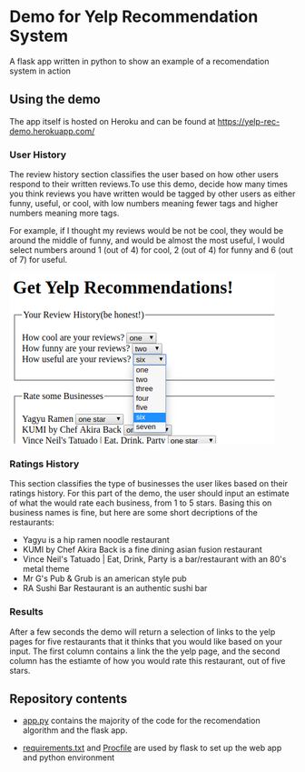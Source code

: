 # Demo for Yelp Recommendation System

A flask app written in python to show an example of a recomendation system in action

## Using the demo
The app itself is hosted on Heroku and can be found at https://yelp-rec-demo.herokuapp.com/

### User History
The review history section classifies the user based on how other users respond to their written reviews.To use this demo, decide how many times you think reviews you have written would be tagged by other users as either funny, useful, or cool, with low numbers meaning fewer tags and higher numbers meaning more tags.

For example, if I thought my reviews would be not be cool, they would be around the middle of funny, and would be almost the most useful, I would select numbers around 1 (out of 4) for cool, 2 (out of 4) for funny and 6 (out of 7) for useful.

![User History Example](review_history.png)

### Ratings History
This section classifies the type of businesses the user likes based on their ratings history. For this part of the demo, the user should input an estimate of what the would rate each business, from 1 to 5 stars. Basing this on business names is fine, but here are some short decriptions of the restaurants:

+ Yagyu is a hip ramen noodle restaurant
+ KUMI by Chef Akira Back is a fine dining asian fusion restaurant
+ Vince Neil's Tatuado | Eat, Drink, Party is a bar/restaurant with an 80's metal theme
+ Mr G's Pub & Grub is an american style pub
+ RA Sushi Bar Restaurant is an authentic sushi bar

### Results
After a few seconds the demo will return a selection of links to the yelp pages for five restaurants that it thinks that you would like based on your input. The first column contains a link the the yelp page, and the second column has the estiamte of how you would rate this restaurant, out of five stars.

## Repository contents

* [app.py](app.py) contains the majority of the code for the recomendation algorithm and the flask app.

* [requirements.txt](requirements.txt) and [Procfile](Procfile) are used by flask to set up the web app and python environment



